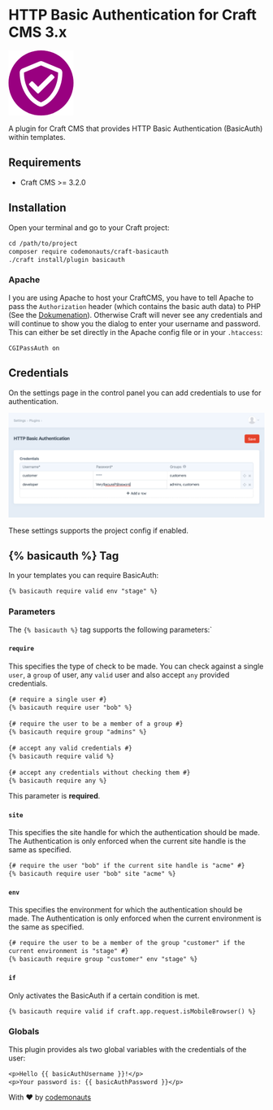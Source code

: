 # HTTP Basic Authentication for Craft CMS 3.x

![Icon](resources/basicauth.png)

A plugin for Craft CMS that provides HTTP Basic Authentication (BasicAuth) within templates.

## Requirements

 * Craft CMS >= 3.2.0

## Installation

Open your terminal and go to your Craft project:

``` shell
cd /path/to/project
composer require codemonauts/craft-basicauth
./craft install/plugin basicauth
```

### Apache
I you are using Apache to host your CraftCMS, you have to tell Apache to pass the `Authorization` header (which contains the basic auth data) to PHP (See the [Dokumenation](https://httpd.apache.org/docs/trunk/mod/core.html#cgipassauth)). Otherwise Craft will never see any credentials and will continue to show you the dialog to enter your username and password. This can either be set directly in the Apache config file or in your `.htaccess`:

```
CGIPassAuth on
```

## Credentials

On the settings page in the control panel you can add credentials to use for authentication.

![Screenshot](resources/credentials.png)

These settings supports the project config if enabled. 

## {% basicauth %} Tag

In your templates you can require BasicAuth:

```twig
{% basicauth require valid env "stage" %}
 ```

### Parameters

The `{% basicauth %}` tag supports the following parameters:`

#### `require`

This specifies the type of check to be made. You can check against a single `user`, a `group` of user, any `valid` user and also accept `any` provided credentials. 

```twig
{# require a single user #}
{% basicauth require user "bob" %}

{# require the user to be a member of a group #}
{% basicauth require group "admins" %}

{# accept any valid credentials #}
{% basicauth require valid %}

{# accept any credentials without checking them #}
{% basicauth require any %}
```

This parameter is **required**.

#### `site`

This specifies the site handle for which the authentication should be made. The Authentication is only enforced when the current site handle is the same as specified.

```twig
{# require the user "bob" if the current site handle is "acme" #}
{% basicauth require user "bob" site "acme" %}
```

#### `env`

This specifies the environment for which the authentication should be made. The Authentication is only enforced when the current environment is the same as specified.

```twig
{# require the user to be a member of the group "customer" if the current environment is "stage" #}
{% basicauth require group "customer" env "stage" %}
```

#### `if`

Only activates the BasicAuth if a certain condition is met.

```twig
{% basicauth require valid if craft.app.request.isMobileBrowser() %}
```

### Globals

This plugin provides als two global variables with the credentials of the user:

```twig
<p>Hello {{ basicAuthUsername }}!</p>
<p>Your password is: {{ basicAuthPassword }}</p>
```

With ❤ by [codemonauts](https://codemonauts.com)
